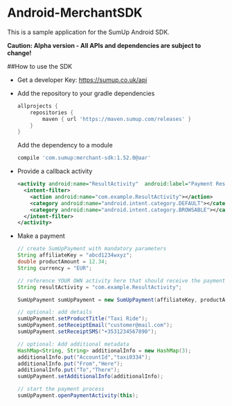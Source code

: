 # Android-MerchantSDK

This is a sample application for the SumUp Android SDK.

**Caution: Alpha version - All APIs and dependencies are subject to change!**

##How to use the SDK


+ Get a developer Key: https://sumup.co.uk/api


+ Add the repository to your gradle dependencies 
	```groovy
	allprojects {
	    repositories {
	        maven { url 'https://maven.sumup.com/releases' }
	    }
	}
	```

	Add the dependency to a module
	```groovy
	compile 'com.sumup:merchant-sdk:1.52.0@aar'
	```

+ Provide a callback activity
	```xml
	<activity android:name="ResultActivity"  android:label="Payment Result">
	  <intent-filter>
	    <action android:name="com.example.ResultActivity"></action>
	    <category android:name="android.intent.category.DEFAULT"></category>
	    <category android:name="android.intent.category.BROWSABLE"></category>
	  </intent-filter>
	</activity>
	```


+ Make a payment
	```java
	// create SumUpPayment with mandatory parameters
	String affiliateKey = "abcd1234wxyz";
	double productAmount = 12.34;
	String currency = "EUR";

	// reference YOUR OWN activity here that should receive the payment result
	String resultActivity = "com.example.ResultActivity";

	SumUpPayment sumUpPayment = new SumUpPayment(affiliateKey, productAmount, currency, resultActivity, this);

	// optional: add details
	sumUpPayment.setProductTitle("Taxi Ride");
	sumUpPayment.setReceiptEmail("customer@mail.com");
	sumUpPayment.setReceiptSMS("+3531234567890");

	// optional: Add additional metadata
	HashMap<String, String> additionalInfo = new HashMap(3);
	additionalInfo.put("AccountId","taxi0334");
	additionalInfo.put("From","Here");
	additionalInfo.put("To","There");
	sumUpPayment.setAdditionalInfo(additionalInfo);

	// start the payment process
	sumUpPayment.openPaymentActivity(this);
	```




